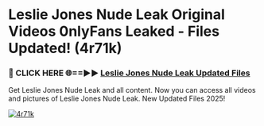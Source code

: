 # Leslie Jones Nude Leak Original Videos 0nlyFans Leaked - Files Updated! (4r71k)

<h3>🔴 CLICK HERE 🌐==►► <a href="https://tinyurl.com/52m3yx9h" rel="nofollow">Leslie Jones Nude Leak Updated Files</a></h3>

Get Leslie Jones Nude Leak and all content. Now you can access all videos and pictures of Leslie Jones Nude Leak. New Updated Files 2025!

[![4r71k](https://i.imgur.com/TnHtlc8.gif)](https://tinyurl.com/52m3yx9h)
